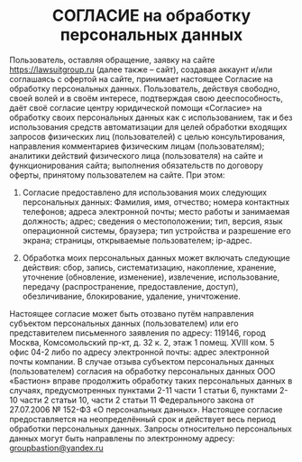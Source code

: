 ### <h1 align="center">СОГЛАСИЕ на обработку персональных данных</h1> 

Пользователь, оставляя обращение, заявку на сайте https://lawsuitgroup.ru (далее также – сайт), создавая аккаунт и/или соглашаясь с офертой на сайте, принимает настоящее Согласие на обработку персональных данных.
Пользователь, действуя свободно, своей волей и в своём интересе, подтверждая свою дееспособность, даёт своё согласие центру юридической помощи «Согласие» на обработку своих персональных данных как с использованием, так и без использования средств автоматизации для целей обработки входящих запросов физических лиц (пользователей) с целью консультирования, направления комментариев физическим лицам (пользователям); аналитики действий физического лица (пользователя) на сайте и функционирования сайта; выполнения обязательств по договору оферты, принятому пользователем на сайте. При этом:

1.	Согласие предоставлено для использования моих следующих персональных данных: Фамилия, имя, отчество; номера контактных телефонов; адреса электронной почты; место работы и занимаемая должность; адрес; сведения о местоположении; тип, версия, язык операционной системы, браузера; тип устройства и разрешение его экрана; страницы, открываемые пользователем; ip-адрес.

2.	Обработка моих персональных данных может включать следующие действия: сбор, запись, систематизацию, накопление, хранение, уточнение (обновление, изменение), извлечение, использование, передачу (распространение, предоставление, доступ), обезличивание, блокирование, удаление, уничтожение.

Настоящее согласие может быть отозвано путём направления субъектом персональных данных (пользователем) или его представителем письменного заявления по адресу: 119146, город Москва, Комсомольский пр-кт, д. 32 к. 2, этаж 1 помещ. XVIII ком. 5 офис 04-2 либо по адресу электронной почты: адрес электронной почты компании. В случае отзыва субъектом персональных данных (пользователем) согласия на обработку персональных данных ООО «Бастион» вправе продолжить обработку таких персональных данных в случаях, предусмотренных пунктами 2-11 части 1 статьи 6, пунктами 2-10 части 2 статьи 10, части 2 статьи 11 Федерального закона от 27.07.2006 № 152-ФЗ «О персональных данных».
Настоящее согласие предоставляется на неопределённый срок и действует весь период обработки персональных данных. Запросы относительно персональных данных могут быть направлены по электронному адресу: groupbastion@yandex.ru

